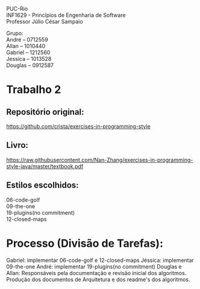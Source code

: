 PUC-Rio  
INF1629 - Princípios de Engenharia de Software  
Professor Júlio César Sampaio  

Grupo:  
André – 0712559  
Allan – 1010440  
Gabriel – 1212560  
Jessica – 1013528  
Douglas – 0912587  

# Trabalho 2

## Repositório original:
https://github.com/crista/exercises-in-programming-style

## Livro:
https://raw.githubusercontent.com/Nan-Zhang/exercises-in-programming-style-java/master/textbook.pdf

## Estilos escolhidos:
06-code-golf  
09-the-one   
19-plugins(no commitment)  
12-closed-maps  

# Processo (Divisão de Tarefas):
Gabriel: implementar 06-code-golf e 12-closed-maps
Jéssica: implementar 09-the-one 
André: implementar 19-plugins(no commitment)
Douglas e Allan: Responsáveis pela documentação e revisão inicial dos algoritmos. Produção dos documentos de Arquitetura e dos readme's dos algoritmos.
